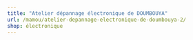 ```yaml
---
title: "Atelier dépannage électronique de DOUMBOUYA"
url: /mamou/atelier-depannage-electronique-de-doumbouya-2/
shop: électronique
---
```


